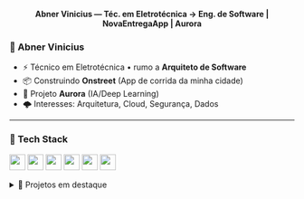 <!-- Fallback simples -->
<p align="center"><b>Abner Vinicius — Téc. em Eletrotécnica → Eng. de Software | NovaEntregaApp | Aurora</b></p>


### 👋 Abner Vinicius
- ⚡ Técnico em Eletrotécnica • rumo a **Arquiteto de Software**
- 📦 Construindo **Onstreet** (App de corrida da minha cidade)
- 🤖 Projeto **Aurora** (IA/Deep Learning)
- 🌩️ Interesses: Arquitetura, Cloud, Segurança, Dados


---

### 🧰 Tech Stack
<p>
  <img height="28" src="https://img.shields.io/badge/Flutter-02569B?logo=flutter&logoColor=white" />
  <img height="28" src="https://img.shields.io/badge/Dart-0175C2?logo=dart&logoColor=white" />
  <img height="28" src="https://img.shields.io/badge/Python-3776AB?logo=python&logoColor=white" />
  <img height="28" src="https://img.shields.io/badge/JavaScript-F7DF1E?logo=javascript&logoColor=black" />
  <img height="28" src="https://img.shields.io/badge/Supabase-3ECF8E?logo=supabase&logoColor=white" />
  <img height="28" src="https://img.shields.io/badge/AWS-232F3E?logo=amazon-aws&logoColor=white" />
</p>

<details>
  <summary>📂 Projetos em destaque</summary>

- 🚀 **NovaEntregaApp** — app de delivery (Flutter + Supabase)  
- 🤖 **Aurora** — IA pessoal (Python, DL)

</details>
